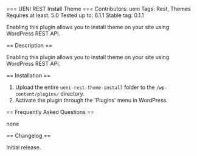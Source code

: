 === UENI REST Install Theme ===
Contributors: ueni
Tags: Rest, Themes
Requires at least: 5.0
Tested up to: 6.1.1
Stable tag: 0.1.1

Enabling this plugin allows you to install theme on your site using WordPress REST API.

== Description ==

Enabling this plugin allows you to install theme on your site using WordPress REST API.


== Installation ==

1. Upload the entire `ueni-rest-theme-install` folder to the `/wp-content/plugins/` directory.
2. Activate the plugin through the 'Plugins' menu in WordPress.

== Frequently Asked Questions ==

none

== Changelog ==


Initial release.
